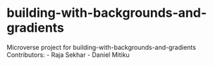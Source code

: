 # building-with-backgrounds-and-gradients
Microverse project for building-with-backgrounds-and-gradients
Contributors: - Raja Sekhar
              - Daniel Mitiku